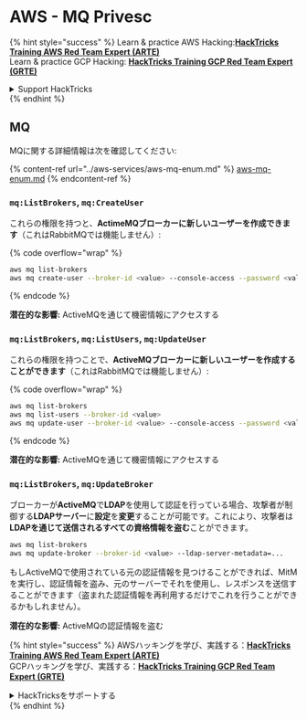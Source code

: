 # AWS - MQ Privesc

{% hint style="success" %}
Learn & practice AWS Hacking:<img src="../../../.gitbook/assets/image (1) (1) (1) (1).png" alt="" data-size="line">[**HackTricks Training AWS Red Team Expert (ARTE)**](https://training.hacktricks.xyz/courses/arte)<img src="../../../.gitbook/assets/image (1) (1) (1) (1).png" alt="" data-size="line">\
Learn & practice GCP Hacking: <img src="../../../.gitbook/assets/image (2) (1).png" alt="" data-size="line">[**HackTricks Training GCP Red Team Expert (GRTE)**<img src="../../../.gitbook/assets/image (2) (1).png" alt="" data-size="line">](https://training.hacktricks.xyz/courses/grte)

<details>

<summary>Support HackTricks</summary>

* Check the [**subscription plans**](https://github.com/sponsors/carlospolop)!
* **Join the** 💬 [**Discord group**](https://discord.gg/hRep4RUj7f) or the [**telegram group**](https://t.me/peass) or **follow** us on **Twitter** 🐦 [**@hacktricks\_live**](https://twitter.com/hacktricks_live)**.**
* **Share hacking tricks by submitting PRs to the** [**HackTricks**](https://github.com/carlospolop/hacktricks) and [**HackTricks Cloud**](https://github.com/carlospolop/hacktricks-cloud) github repos.

</details>
{% endhint %}

## MQ

MQに関する詳細情報は次を確認してください:

{% content-ref url="../aws-services/aws-mq-enum.md" %}
[aws-mq-enum.md](../aws-services/aws-mq-enum.md)
{% endcontent-ref %}

### `mq:ListBrokers`, `mq:CreateUser`

これらの権限を持つと、**ActimeMQブローカーに新しいユーザーを作成できます**（これはRabbitMQでは機能しません）:

{% code overflow="wrap" %}
```bash
aws mq list-brokers
aws mq create-user --broker-id <value> --console-access --password <value> --username <value>
```
{% endcode %}

**潜在的な影響:** ActiveMQを通じて機密情報にアクセスする

### `mq:ListBrokers`, `mq:ListUsers`, `mq:UpdateUser`

これらの権限を持つことで、**ActiveMQブローカーに新しいユーザーを作成することができます**（これはRabbitMQでは機能しません）:

{% code overflow="wrap" %}
```bash
aws mq list-brokers
aws mq list-users --broker-id <value>
aws mq update-user --broker-id <value> --console-access --password <value> --username <value>
```
{% endcode %}

**潜在的な影響:** ActiveMQを通じて機密情報にアクセスする

### `mq:ListBrokers`, `mq:UpdateBroker`

ブローカーが**ActiveMQ**で**LDAP**を使用して認証を行っている場合、攻撃者が制御する**LDAPサーバー**に**設定**を**変更**することが可能です。これにより、攻撃者は**LDAPを通じて送信されるすべての資格情報を盗む**ことができます。
```bash
aws mq list-brokers
aws mq update-broker --broker-id <value> --ldap-server-metadata=...
```
もしActiveMQで使用されている元の認証情報を見つけることができれば、MitMを実行し、認証情報を盗み、元のサーバーでそれを使用し、レスポンスを送信することができます（盗まれた認証情報を再利用するだけでこれを行うことができるかもしれません）。

**潜在的な影響:** ActiveMQの認証情報を盗む

{% hint style="success" %}
AWSハッキングを学び、実践する：<img src="../../../.gitbook/assets/image (1) (1) (1) (1).png" alt="" data-size="line">[**HackTricks Training AWS Red Team Expert (ARTE)**](https://training.hacktricks.xyz/courses/arte)<img src="../../../.gitbook/assets/image (1) (1) (1) (1).png" alt="" data-size="line">\
GCPハッキングを学び、実践する：<img src="../../../.gitbook/assets/image (2) (1).png" alt="" data-size="line">[**HackTricks Training GCP Red Team Expert (GRTE)**<img src="../../../.gitbook/assets/image (2) (1).png" alt="" data-size="line">](https://training.hacktricks.xyz/courses/grte)

<details>

<summary>HackTricksをサポートする</summary>

* [**サブスクリプションプラン**](https://github.com/sponsors/carlospolop)を確認してください！
* **💬 [**Discordグループ**](https://discord.gg/hRep4RUj7f)または[**Telegramグループ**](https://t.me/peass)に参加するか、**Twitter** 🐦 [**@hacktricks\_live**](https://twitter.com/hacktricks_live)**をフォローしてください。**
* **ハッキングのトリックを共有するには、[**HackTricks**](https://github.com/carlospolop/hacktricks)および[**HackTricks Cloud**](https://github.com/carlospolop/hacktricks-cloud)のGitHubリポジトリにPRを提出してください。**

</details>
{% endhint %}
